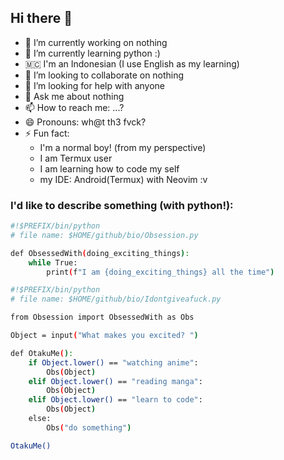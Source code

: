 ## Hi there 👋


- 🔭 I’m currently working on nothing
- 🌱 I’m currently learning python :)
- 🇲🇨 I'm an Indonesian (I use English as my learning)
- 👯 I’m looking to collaborate on nothing
- 🤔 I’m looking for help with anyone
- 💬 Ask me about nothing
- 📫 How to reach me: ...?
- 😄 Pronouns: wh@t th3 fvck?
- ⚡ Fun fact: 
   * I'm a normal boy! (from my perspective)
   * I am Termux user
   * I am learning how to code my self
   * my IDE: Android(Termux) with Neovim :v

### I'd like to describe something (with python!):
```bash
#!$PREFIX/bin/python
# file name: $HOME/github/bio/Obsession.py

def ObsessedWith(doing_exciting_things):
    while True:
        print(f"I am {doing_exciting_things} all the time")

```
```bash
#!$PREFIX/bin/python
# file name: $HOME/github/bio/Idontgiveafuck.py

from Obsession import ObsessedWith as Obs

Object = input("What makes you excited? ")

def OtakuMe():
    if Object.lower() == "watching anime":
        Obs(Object)
    elif Object.lower() == "reading manga":
        Obs(Object)
    elif Object.lower() == "learn to code":
        Obs(Object)
    else:
        Obs("do something")

OtakuMe()
```
